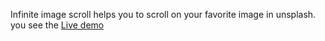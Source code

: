  Infinite image scroll helps you to scroll on your favorite image in unsplash.
 you see the  [Live demo](https://clifftech123.github.io/js_Infinite_Image_Scroll/)
